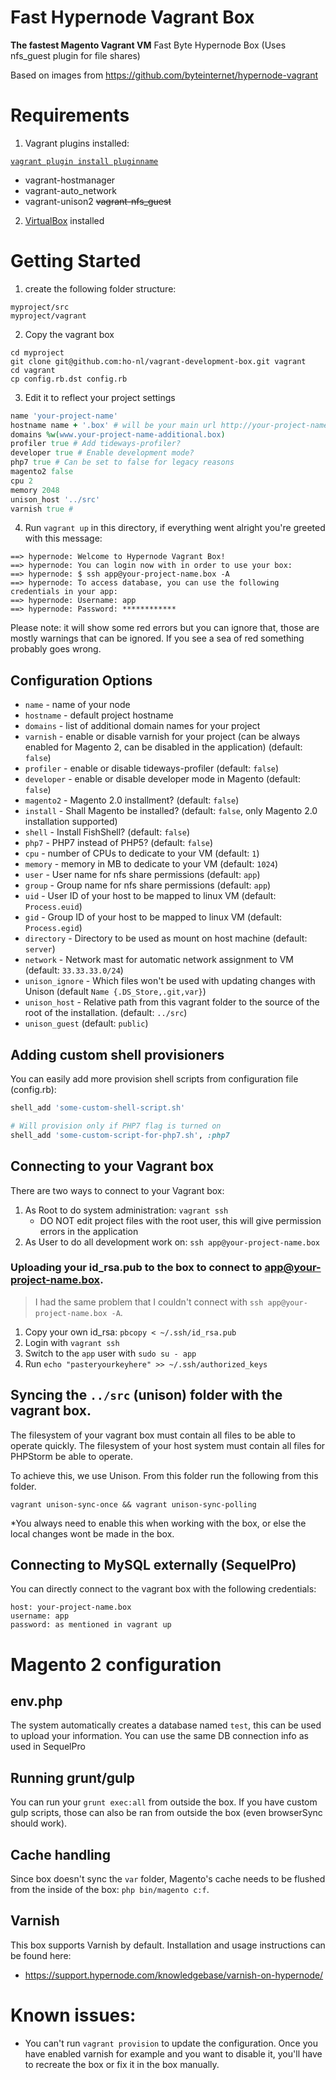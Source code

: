 # Fast Hypernode Vagrant Box

**The fastest Magento Vagrant VM**
Fast Byte Hypernode Box (Uses nfs_guest plugin for file shares)

Based on images from https://github.com/byteinternet/hypernode-vagrant

# Requirements

1. Vagrant plugins installed:

[`vagrant plugin install pluginname`](https://www.vagrantup.com/docs/plugins/usage.html)

* vagrant-hostmanager 
* vagrant-auto_network
* vagrant-unison2 ~~vagrant-nfs_guest~~

2. [VirtualBox](https://www.virtualbox.org/) installed

# Getting Started

1. create the following folder structure:

```
myproject/src
myproject/vagrant
```

2. Copy the vagrant box

```
cd myproject
git clone git@github.com:ho-nl/vagrant-development-box.git vagrant
cd vagrant
cp config.rb.dst config.rb
```
3. Edit it to reflect your project settings

```ruby
name 'your-project-name'
hostname name + '.box' # will be your main url http://your-project-name.box/
domains %w(www.your-project-name-additional.box)
profiler true # Add tideways-profiler?
developer true # Enable development mode?
php7 true # Can be set to false for legacy reasons
magento2 false
cpu 2
memory 2048
unison_host '../src' 
varnish true # 
```

4. Run `vagrant up` in this directory, if everything went alright you're greeted with this message:

```
==> hypernode: Welcome to Hypernode Vagrant Box!
==> hypernode: You can login now with in order to use your box:
==> hypernode: $ ssh app@your-project-name.box -A
==> hypernode: To access database, you can use the following credentials in your app:
==> hypernode: Username: app
==> hypernode: Password: ************
```

Please note: it will show some red errors but you can ignore that, those are mostly warnings that can be ignored. If you see a sea of red something probably goes wrong.

## Configuration Options

* `name` - name of your node
* `hostname` - default project hostname
* `domains` - list of additional domain names for your project 
* `varnish` - enable or disable varnish for your project (can be always enabled for Magento 2, can be disabled in the application) (default: `false`)
* `profiler` - enable or disable tideways-profiler (default: `false`)
* `developer` - enable or disable developer mode in Magento (default: `false`)
* `magento2` - Magento 2.0 installment? (default: `false`)
* `install` - Shall Magento be installed? (default: `false`, only Magento 2.0 installation supported)
* `shell` - Install FishShell? (default: `false`)
* `php7` - PHP7 instead of PHP5? (default: `false`)
* `cpu` - number of CPUs to dedicate to your VM (default: `1`)
* `memory` - memory in MB to dedicate to your VM (default: `1024`)
* `user` - User name for nfs share permissions (default: `app`)
* `group` - Group name for nfs share permissions (default: `app`)
* `uid` - User ID of your host to be mapped to linux VM (default: `Process.euid`)
* `gid` - Group ID of your host to be mapped to linux VM (default: `Process.egid`)
* `directory` - Directory to be used as mount on host machine (default: `server`)
* `network` - Network mast for automatic network assignment to VM (default: `33.33.33.0/24`)
* `unison_ignore` - Which files won't be used with updating changes with Unison (default `Name {.DS_Store,.git,var}`)
* `unison_host` - Relative path from this vagrant folder to the source of the root of the installation. (default: `../src`)
* `unison_guest` (default: `public`)

## Adding custom shell provisioners

You can easily add more provision shell scripts from configuration file (config.rb):
```ruby
shell_add 'some-custom-shell-script.sh'

# Will provision only if PHP7 flag is turned on
shell_add 'some-custom-script-for-php7.sh', :php7  
```


## Connecting to your Vagrant box

There are two ways to connect to your Vagrant box:
1. As Root to do system administration: `vagrant ssh`
	- DO NOT edit project files with the root user, this will give permission errors in the application
2. As User to do all development work on: `ssh app@your-project-name.box`

### Uploading your id_rsa.pub to the box to connect to app@your-project-name.box.

> I had the same problem that I couldn't connect with `ssh app@your-project-name.box -A`.

1. Copy your own id_rsa: `pbcopy < ~/.ssh/id_rsa.pub`
2. Login with `vagrant ssh`
3. Switch to the `app` user with `sudo su - app`
4. Run `echo "pasteryourkeyhere" >> ~/.ssh/authorized_keys`

## Syncing the `../src` (unison) folder with the vagrant box.

The filesystem of your vagrant box must contain all files to be able to operate quickly.
The filesystem of your host system must contain all files for PHPStorm be able to operate.

To achieve this, we use Unison. From this folder run the following from this folder.
```
vagrant unison-sync-once && vagrant unison-sync-polling
```

*You always need to enable this when working with the box, or else the local changes wont be made in the box.

## Connecting to MySQL externally (SequelPro)

You can directly connect to the vagrant box with the following credentials:
```
host: your-project-name.box
username: app
password: as mentioned in vagrant up
```


# Magento 2 configuration

## env.php

The system automatically creates a database named `test`, this can be used to upload your information. You can use the same DB connection info as used in SequelPro

## Running grunt/gulp

You can run your `grunt exec:all` from outside the box. If you have custom gulp scripts, those can also be ran from outside the box (even browserSync should work).

## Cache handling

Since box doesn't sync the `var` folder, Magento's cache needs to be flushed from the inside of the box: `php bin/magento c:f`.

## Varnish

This box supports Varnish by default. Installation and usage instructions can be found here:
- https://support.hypernode.com/knowledgebase/varnish-on-hypernode/

# Known issues:
- You can't run `vagrant provision` to update the configuration. Once you have enabled varnish for example and you want to disable it, you'll have to recreate the box or fix it in the box manually.

